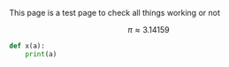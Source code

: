 This page is a test page to check all things working or not 

$$
\pi \approx 3.14159
$$

```py
def x(a):
    print(a)
```

